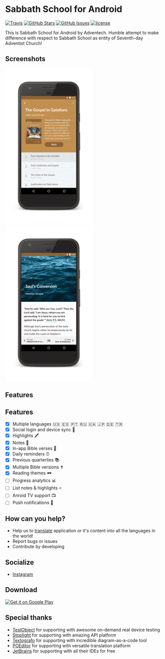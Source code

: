 Sabbath School for Android
============

[![Travis](https://img.shields.io/travis/Adventech/sabbath-school-android-2.svg)](https://travis-ci.org/Adventech/sabbath-school-android-2) [![GitHub Stars](https://img.shields.io/github/stars/Adventech/sabbath-school-android-2.svg)](https://github.com/Adventech/sabbath-school-android-2/stargazers) [![GitHub Issues](https://img.shields.io/github/issues/Adventech/sabbath-school-android-2.svg)](https://github.com/Adventech/sabbath-school-android-2/issues) [![license](https://img.shields.io/github/license/Adventech/sabbath-school-android-2.svg)](https://github.com/Adventech/sabbath-school-android-2/blob/master/LICENSE.md)

This is Sabbath School for Android by Adventech. Humble attempt to make difference with respect to Sabbath School as entity of Seventh-day Adventist Church!

## Screenshots

<img src="https://raw.githubusercontent.com/Adventech/sabbath-school-android/master/fastlane/metadata/android/en-US/images/phoneScreenshots/lessons_screen_1499032106305.png" alt="Screenshot" height="500"/> <img src="https://raw.githubusercontent.com/Adventech/sabbath-school-android/master/fastlane/metadata/android/en-US/images/phoneScreenshots/reading_screen_1499032114397.png" height="500"/>

## Features

## Features

- [x] Multiple languages 🇺🇸 🇪🇸 🇵🇹 🇷🇺 🇺🇦 🇯🇵 🇩🇪 🇹🇷
- [x] Social login and device sync 🔄
- [x] Highlights 🖍
- [x] Notes 📝
- [x] In-app Bible verses 🙏
- [x] Daily reminders ⏰
- [x] Previous quarterlies 📚
- [x] Multiple Bible versions ✝️
- [x] Reading themes 🕶
- [ ] Progress analytics 📊
- [ ] List notes & highlights ⭐️
- [ ] Anroid TV support 📺
- [ ] Push notifications 🔔

## How can you help?

- Help us to [translate](https://poeditor.com/join/project/B5QVkjk21J) application or it's content into all the languages in the world!
- Report bugs or issues
- Contribute by developing

## Socialize

- [Instagram](http://instagram.com/adventech)

## Download

<a href='https://play.google.com/store/apps/details?id=com.cryart.sabbathschool'><img alt='Get it on Google Play' src='https://play.google.com/intl/en_us/badges/images/generic/en_badge_web_generic.png' height="40px"/></a> 

## Special thanks

- [TestObject](http://testobject.com) for supporting with awesome on-demand real device testing
- [Stoplight](http://stoplight.io) for supporting with amazing API platform
- [Textografo](http://textografo.com) for supporting with incredible diagram-as-a-code tool
- [POEditor](http://poeditor.com) for supporting with versatile translation platform
- [JetBrains](http://jetbrains.com) for supporting with all their IDEs for free

